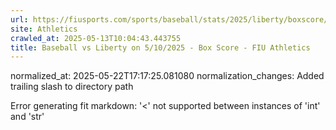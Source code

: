 ```yaml
---
url: https://fiusports.com/sports/baseball/stats/2025/liberty/boxscore/12775/
site: Athletics
crawled_at: 2025-05-13T10:04:43.443755
title: Baseball vs Liberty on 5/10/2025 - Box Score - FIU Athletics
---
```

normalized_at: 2025-05-22T17:17:25.081080
normalization_changes: Added trailing slash to directory path

Error generating fit markdown: '<' not supported between instances of 'int' and 'str'